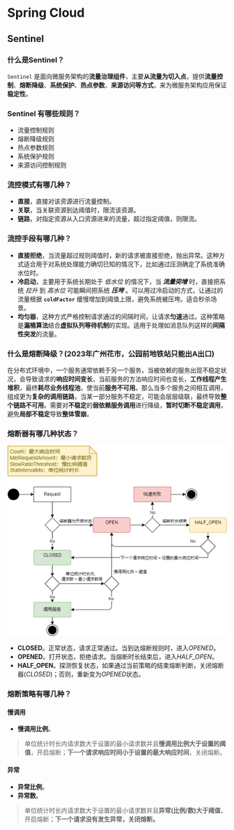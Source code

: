 # Spring Cloud

## Sentinel

### 什么是Sentinel？

`Sentinel` 是面向微服务架构的**流量治理组件**，主要**从流量为切入点**，提供**流量控制**、**熔断降级**、**系统保护**、**热点参数**、**来源访问等方式**，来为微服务架构应用保证**稳定性**。
  
### Sentinel 有哪些规则？

* 流量控制规则
* 熔断降级规则
* 热点参数规则
* 系统保护规则
* 来源访问控制规则

### 流控模式有哪几种？

* **直接**，直接对该资源进行流量控制。
* **关联**，当关联资源到达阈值时，限流该资源。
* **链路**，对指定资源从入口资源进来的流量，超过指定阈值，则限流。

### 流控手段有哪几种？

* **直接拒绝**，当流量超过规则阈值时，新的请求被直接拒绝，抛出异常。这种方式适合用于对系统处理能力确切已知的情况下，比如通过压测确定了系统准确水位时。
* **冷启动**，主要用于系统长期处于 *低水位* 的情况下，当 ***流量突增*** 时，直接把系统 *拉升* 到 *高水位* 可能瞬间把系统 ***压垮*** 。可以用过冷启动的方式，让通过的流量根据 **`coldFactor`** 缓慢增加到阈值上限，避免系统被压垮。适合秒杀场景。
* **均匀器**，这种方式严格控制请求通过的间隔时间，让请求**匀速**通过。这种策略是**漏桶算法**结合**虚拟队列等待机制**的实现。适用于处理如消息队列这样的**间隔性突发**的流量。

### 什么是熔断降级？(2023年广州花市，公园前地铁站只能出A出口)

在分布式环境中，一个服务通常依赖于另一个服务，当被依赖的服务出现不稳定状况，会导致请求的**响应时间变长**，当前服务的方法响应时间也变长，**工作线程产生堆积**，最终**耗尽业务线程池**，使当前**服务不可用**。那么当多个服务之间相互调用，组成更为**复杂的调用链路**，当某一部分服务不稳定，可能会层层级联，最终导致**整个链路不可用**。需要对**不稳定**的**弱依赖服务调用**进行降级，**暂时切断不稳定调用**，避免**局部不稳定**导致**整体雪崩**。

### 熔断器有哪几种状态？

![slow_request_ratio.png](./images/slow_request_ratio.drawio.png)

* **CLOSED**。正常状态，请求正常通过。当到达熔断规则时，进入*OPENED*。
* **OPENED**。打开状态，拒绝请求。当熔断时长结束后，进入*HALF_OPEN*。
* **HALF_OPEN**。探测恢复状态，如果通过当前策略的结束熔断判断，关闭熔断器(*CLOSED*)；否则，重新变为*OPENED*状态。

### 熔断策略有哪几种？

#### 慢调用

* **慢调用比例**。

> 单位统计时长内请求数大于设置的最小请求数并且**慢调用比例大于设置的阈值**，开启熔断；**下一个请求响应时间小于设置的最大响应时间**，关闭熔断。

#### 异常

* **异常比例**。
* **异常数**。

>单位统计时长内请求数大于设置的最小请求数并且**异常(比例/数)大于阈值**，开启熔断；**下一个请求没有发生异常，关闭熔断。**
